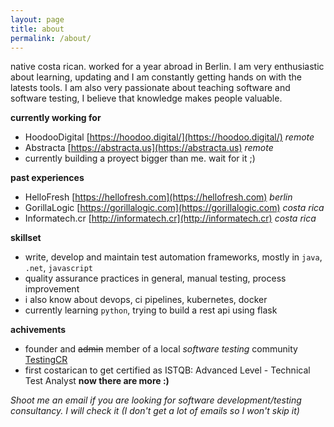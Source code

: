 ```yaml
---
layout: page
title: about
permalink: /about/
---
```


native costa rican. worked for a year abroad in Berlin. I am very enthusiastic about learning, updating and I am constantly getting hands on with the latests tools. I am also very passionate about teaching software and software testing, I believe that knowledge makes people valuable.

**currently working for**
- HoodooDigital [https://hoodoo.digital/](https://hoodoo.digital/) *remote*
- Abstracta [https://abstracta.us](https://abstracta.us) *remote*
- currently building a proyect bigger than me. wait for it ;)

**past experiences**
- HelloFresh [https://hellofresh.com](https://hellofresh.com) *berlin*
- GorillaLogic [https://gorillalogic.com](https://gorillalogic.com) *costa rica*
- Informatech.cr [http://informatech.cr](http://informatech.cr) *costa rica*

**skillset**
- write, develop and maintain test automation frameworks, mostly in `java`, `.net`, `javascript`
- quality assurance practices in general, manual testing, process improvement
- i also know about devops, ci pipelines, kubernetes, docker
- currently learning `python`, trying to build a rest api using flask

**achivements**
- founder and ~~admin~~ member of a local *software testing* community [TestingCR](https://www.facebook.com/groups/testingCR/)
- first costarican to get certified as ISTQB: Advanced Level - Technical Test Analyst **now there are more :)**


*Shoot me an email if you are looking for software development/testing consultancy. I will check it (I don't get a lot of emails so I won't skip it)*


